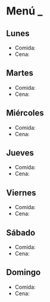 # Menú _

## Lunes
- Comida: 
- Cena: 

## Martes
- Comida: 
- Cena: 

## Miércoles
- Comida: 
- Cena: 

## Jueves
- Comida: 
- Cena: 

## Viernes
- Comida: 
- Cena: 

## Sábado
- Comida: 
- Cena: 

## Domingo
- Comida: 
- Cena: 

